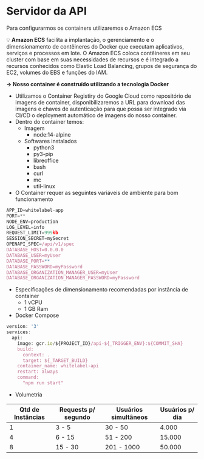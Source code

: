 # Servidor da API



Para configurarmos os containers utilizaremos o Amazon ECS


💡 **Amazon ECS** facilita a implantação, o gerenciamento e o dimensionamento de contêineres do Docker que executam aplicativos, serviços e processos em lote. O Amazon ECS coloca contêineres em seu cluster com base em suas necessidades de recursos e é integrado a recursos conhecidos como Elastic Load Balancing, grupos de segurança do EC2, volumes do EBS e funções do IAM.



**→ Nosso container é construído utilizando a tecnologia Docker**

- Utilizamos o Container Registiry do Google Cloud como repositório de imagens de container, disponibilizaremos a URL para download das imagens e chaves de autenticação para que possa ser integrado via CI/CD o deployment automático de imagens do nosso container.
- Dentro do container temos:
    - Imagem
        - node:14-alpine
    - Softwares instalados
        - python3
        - py3-pip
        - libreoffice
        - bash
        - curl
        - mc
        - util-linux
- O Container requer as seguintes variáveis de ambiente para bom funcionamento

```jsx
APP_ID=whitelabel-app
PORT=**
NODE_ENV=production
LOG_LEVEL=info
REQUEST_LIMIT=999kb
SESSION_SECRET=mySecret
OPENAPI_SPEC=/api/v1/spec
DATABASE_HOST=0.0.0.0
DATABASE_USER=myUser
DATABASE_PORT=**
DATABASE_PASSWORD=myPassword
DATABASE_ORGANIZATION_MANAGER_USER=myUser
DATABASE_ORGANIZATION_MANAGER_PASSWORD=myPassword
```

- Especificações de dimensionamento recomendadas por instância de container
    - 1 vCPU
    - 1 GB Ram
- Docker Compose

```jsx
version: '3'
services:
  api:
    image: gcr.io/${PROJECT_ID}/api-${_TRIGGER_ENV}:${COMMIT_SHA}
    build: 
      context: .
      target: ${_TARGET_BUILD}
    container_name: whitelabel-api
    restart: always
    command:
      "npm run start"
```

- Volumetria

| Qtd de Instâncias | Requests p/ segundo | Usuários simultâneos | Usuários p/ dia |
| --- | --- | --- | --- |
| 1 | 3 - 5 | 30 - 50 | 4.000 |
| 4 | 6 - 15 | 51 - 200 | 15.000 |
| 8 | 15 - 30 | 201 - 1000 | 50.000 |